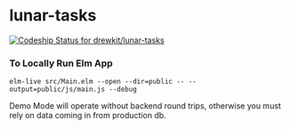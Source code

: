 # lunar-tasks

[![Codeship Status for drewkit/lunar-tasks](https://app.codeship.com/projects/58324a06-f4d1-427b-9139-c25b8237cf96/status?branch=master)](https://app.codeship.com/projects/466130)

### To Locally Run Elm App

```
elm-live src/Main.elm --open --dir=public -- --output=public/js/main.js --debug
```

Demo Mode will operate without backend round trips, otherwise you must rely on data coming in from production db.
